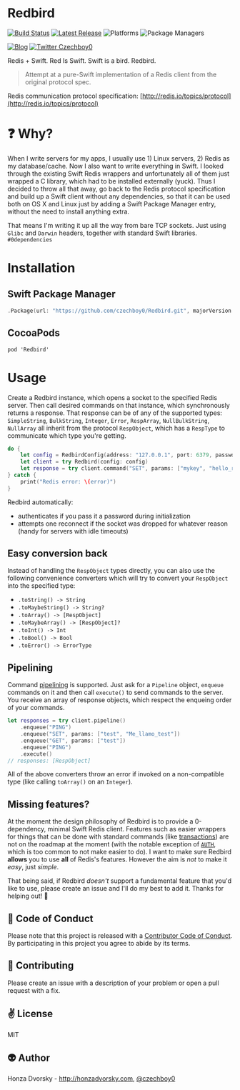 # Redbird

[![Build Status](https://travis-ci.org/czechboy0/Redbird.svg?branch=master)](https://travis-ci.org/czechboy0/Redbird)
[![Latest Release](https://img.shields.io/github/release/czechboy0/redbird.svg)](https://github.com/czechboy0/redbird/releases/latest)
![Platforms](https://img.shields.io/badge/platforms-Linux%20%7C%20OS%20X%20%7C%20iOS%20%7C%20tvOS%20%7C%20watchOS-blue.svg)
![Package Managers](https://img.shields.io/badge/package%20managers-swiftpm%20%7C%20CocoaPods-yellow.svg)

[![Blog](https://img.shields.io/badge/blog-honzadvorsky.com-green.svg)](http://honzadvorsky.com)
[![Twitter Czechboy0](https://img.shields.io/badge/twitter-czechboy0-green.svg)](http://twitter.com/czechboy0)

Redis + Swift. Red Is Swift. Swift is a bird. Redbird.

> Attempt at a pure-Swift implementation of a Redis client from the original protocol spec.

Redis communication protocol specification: [http://redis.io/topics/protocol](http://redis.io/topics/protocol)

# :question: Why?
When I write servers for my apps, I usually use 1) Linux servers, 2) Redis as my database/cache. Now I also want to write everything in Swift. I looked through the existing Swift Redis wrappers and unfortunately all of them just wrapped a C library, which had to be installed externally (yuck). Thus I decided to throw all that away, go back to the Redis protocol specification and build up a Swift client without any dependencies, so that it can be used both on OS X and Linux just by adding a Swift Package Manager entry, without the need to install anything extra.

That means I'm writing it up all the way from bare TCP sockets. Just using `Glibc` and `Darwin` headers, together with standard Swift libraries. `#0dependencies`

# Installation

## Swift Package Manager

```swift
.Package(url: "https://github.com/czechboy0/Redbird.git", majorVersion: 0)
```

## CocoaPods

```
pod 'Redbird'
```

# Usage
Create a Redbird instance, which opens a socket to the specified Redis server. Then call desired commands on that instance, which synchronously returns a response. That response can be of any of the supported types: `SimpleString`, `BulkString`, `Integer`, `Error`, `RespArray`, `NullBulkString`, `NullArray` all inherit from the protocol `RespObject`, which has a `RespType` to communicate which type you're getting.

```swift
do {
	let config = RedbirdConfig(address: "127.0.0.1", port: 6379, password: "foopass")
	let client = try Redbird(config: config)
	let response = try client.command("SET", params: ["mykey", "hello_redis"]).toString() //"OK"
} catch {
	print("Redis error: \(error)")
}
```

Redbird automatically:
- authenticates if you pass it a password during initialization
- attempts one reconnect if the socket was dropped for whatever reason (handy for servers with idle timeouts)

## Easy conversion back

Instead of handling the `RespObject` types directly, you can also use the following convenience converters which will try to convert your `RespObject` into the specified type:
- `.toString() -> String`
- `.toMaybeString() -> String?`
- `.toArray() -> [RespObject]`
- `.toMaybeArray() -> [RespObject]?`
- `.toInt() -> Int`
- `.toBool() -> Bool`
- `.toError() -> ErrorType`

## Pipelining

Command [pipelining](http://redis.io/topics/pipelining) is supported. Just ask for a `Pipeline` object, `enqueue` commands on it and then call `execute()` to send commands to the server. You receive an array of response objects, which respect the enqueing order of your commands.

```swift
let responses = try client.pipeline()
    .enqueue("PING")
    .enqueue("SET", params: ["test", "Me_llamo_test"])
    .enqueue("GET", params: ["test"])
    .enqueue("PING")
    .execute()
// responses: [RespObject]
```

All of the above converters throw an error if invoked on a non-compatible type (like calling `toArray()` on an `Integer`).

## Missing features?

At the moment the design philosophy of Redbird is to provide a 0-dependency, minimal Swift Redis client. Features such as easier wrappers for things that can be done with standard commands (like [transactions](http://redis.io/topics/transactions)) are not on the roadmap at the moment (with the notable exception of [`AUTH`](http://redis.io/commands/auth), which is too common to not make easier to do). I want to make sure Redbird **allows** you to use **all** of Redis's features. However the aim is *not* to make it *easy*, just *simple*. 

That being said, if Redbird *doesn't* support a fundamental feature that you'd like to use, please create an issue and I'll do my best to add it. Thanks for helping out! 🎉

:blue_heart: Code of Conduct
------------
Please note that this project is released with a [Contributor Code of Conduct](./CODE_OF_CONDUCT.md). By participating in this project you agree to abide by its terms.

:gift_heart: Contributing
------------
Please create an issue with a description of your problem or open a pull request with a fix.

:v: License
-------
MIT

:alien: Author
------
Honza Dvorsky - http://honzadvorsky.com, [@czechboy0](http://twitter.com/czechboy0)
